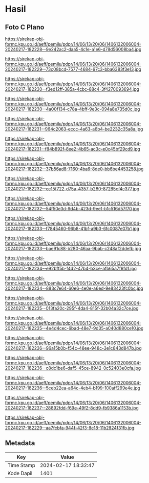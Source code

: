 # Hasil

## Foto C Plano

https://sirekap-obj-formc.kpu.go.id/aeff/pemilu/pdpr/14/06/13/20/06/1406132006004-20240217-182228--9e242ac2-daa5-4c1e-a1e6-d78d56008ba4.jpg

https://sirekap-obj-formc.kpu.go.id/aeff/pemilu/pdpr/14/06/13/20/06/1406132006004-20240217-182229--73c08bcd-7577-4684-97c3-bba6383f3e13.jpg

https://sirekap-obj-formc.kpu.go.id/aeff/pemilu/pdpr/14/06/13/20/06/1406132006004-20240217-182230--f3ed12ff-385a-4cbc-88c4-3f4270093694.jpg

https://sirekap-obj-formc.kpu.go.id/aeff/pemilu/pdpr/14/06/13/20/06/1406132006004-20240217-182230--4a00f134-c78a-4bff-9e3c-094a8e735d0c.jpg

https://sirekap-obj-formc.kpu.go.id/aeff/pemilu/pdpr/14/06/13/20/06/1406132006004-20240217-182231--964c2063-eccc-4a63-a6b4-be2232c35a8a.jpg

https://sirekap-obj-formc.kpu.go.id/aeff/pemilu/pdpr/14/06/13/20/06/1406132006004-20240217-182231--f84b892f-8ee2-4b65-ac3c-e0c45bf29cd9.jpg

https://sirekap-obj-formc.kpu.go.id/aeff/pemilu/pdpr/14/06/13/20/06/1406132006004-20240217-182232--37b56ad8-7160-4ba6-8de0-bb6be4453258.jpg

https://sirekap-obj-formc.kpu.go.id/aeff/pemilu/pdpr/14/06/13/20/06/1406132006004-20240217-182232--ec15f722-d75a-4357-b280-87285cf4c377.jpg

https://sirekap-obj-formc.kpu.go.id/aeff/pemilu/pdpr/14/06/13/20/06/1406132006004-20240217-182232--54f50e3d-9d4b-423d-9ee1-b1c516d57f70.jpg

https://sirekap-obj-formc.kpu.go.id/aeff/pemilu/pdpr/14/06/13/20/06/1406132006004-20240217-182233--f7845460-96b8-41bf-a9b3-6fc0087e07b1.jpg

https://sirekap-obj-formc.kpu.go.id/aeff/pemilu/pdpr/14/06/13/20/06/1406132006004-20240217-182233--bae91c88-b280-46aa-9bab-c248af2ddefb.jpg

https://sirekap-obj-formc.kpu.go.id/aeff/pemilu/pdpr/14/06/13/20/06/1406132006004-20240217-182234--e92bff5b-f4d2-47b4-b3ce-afb65a7f9fd1.jpg

https://sirekap-obj-formc.kpu.go.id/aeff/pemilu/pdpr/14/06/13/20/06/1406132006004-20240217-182234--883c7e64-60e6-4e0e-a6ed-9e83423fc0bc.jpg

https://sirekap-obj-formc.kpu.go.id/aeff/pemilu/pdpr/14/06/13/20/06/1406132006004-20240217-182235--013fa20c-295f-4da4-815f-32b04a32c7ce.jpg

https://sirekap-obj-formc.kpu.go.id/aeff/pemilu/pdpr/14/06/13/20/06/1406132006004-20240217-182235--4e4d4cec-6bad-48e7-9d35-a040d880ce10.jpg

https://sirekap-obj-formc.kpu.go.id/aeff/pemilu/pdpr/14/06/13/20/06/1406132006004-20240217-182236--96a15b0b-f54c-48ee-948c-3e1c843d847b.jpg

https://sirekap-obj-formc.kpu.go.id/aeff/pemilu/pdpr/14/06/13/20/06/1406132006004-20240217-182236--c8dc1be6-daf5-45ce-8942-0c52403e0cfa.jpg

https://sirekap-obj-formc.kpu.go.id/aeff/pemilu/pdpr/14/06/13/20/06/1406132006004-20240217-182236--5ceb22ea-a64c-4eb4-b199-100aff299e4e.jpg

https://sirekap-obj-formc.kpu.go.id/aeff/pemilu/pdpr/14/06/13/20/06/1406132006004-20240217-182237--28892fdd-f69e-49f2-8dd9-fb9386a1153b.jpg

https://sirekap-obj-formc.kpu.go.id/aeff/pemilu/pdpr/14/06/13/20/06/1406132006004-20240217-182229--aa7fcbfa-944f-42f3-8c18-11b2824f31fb.jpg


## Metadata

| Key        | Value               |
| ---------- | ------------------- |
| Time Stamp | 2024-02-17 18:32:47 |
| Kode Dapil | 1401                |




